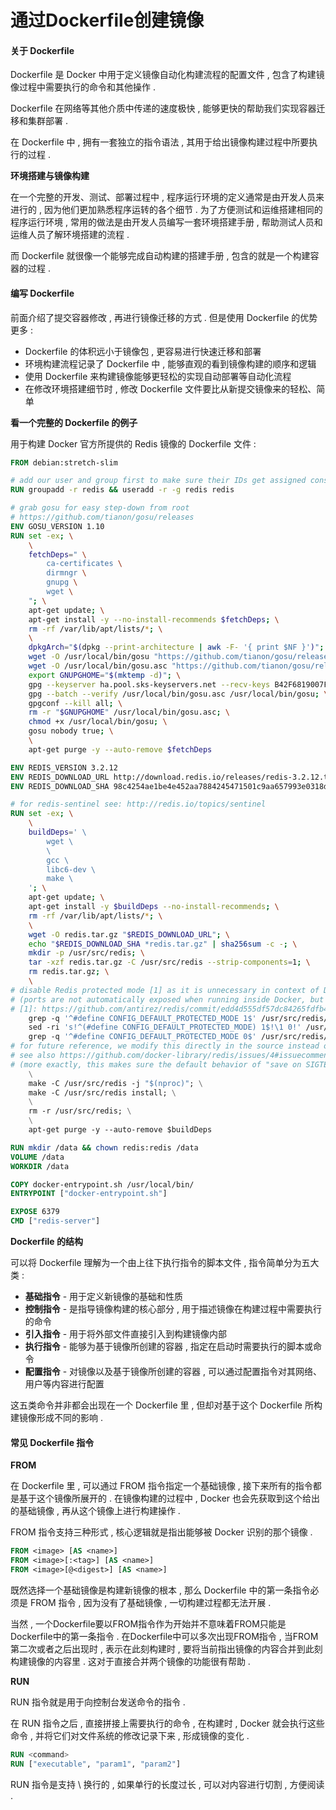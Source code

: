 # 通过Dockerfile创建镜像

#### 关于 Dockerfile

Dockerfile 是 Docker 中用于定义镜像自动化构建流程的配置文件 , 包含了构建镜像过程中需要执行的命令和其他操作 .

Dockerfile 在网络等其他介质中传递的速度极快 , 能够更快的帮助我们实现容器迁移和集群部署 .

在 Dockerfile 中 , 拥有一套独立的指令语法 , 其用于给出镜像构建过程中所要执行的过程 .

**环境搭建与镜像构建**

在一个完整的开发、测试、部署过程中 , 程序运行环境的定义通常是由开发人员来进行的 , 因为他们更加熟悉程序运转的各个细节 . 为了方便测试和运维搭建相同的程序运行环境 , 常用的做法是由开发人员编写一套环境搭建手册 , 帮助测试人员和运维人员了解环境搭建的流程 .

而 Dockerfile 就很像一个能够完成自动构建的搭建手册 , 包含的就是一个构建容器的过程 .

#### 编写 Dockerfile

前面介绍了提交容器修改 , 再进行镜像迁移的方式 . 但是使用 Dockerfile 的优势更多 :

* Dockerfile 的体积远小于镜像包 , 更容易进行快速迁移和部署
* 环境构建流程记录了 Dockerfile 中 , 能够直观的看到镜像构建的顺序和逻辑
* 使用 Dockerfile 来构建镜像能够更轻松的实现自动部署等自动化流程
* 在修改环境搭建细节时 , 修改 Dockerfile 文件要比从新提交镜像来的轻松、简单

**看一个完整的 Dockerfile 的例子**

用于构建 Docker 官方所提供的 Redis 镜像的 Dockerfile 文件 :

```Dockerfile
FROM debian:stretch-slim

# add our user and group first to make sure their IDs get assigned consistently, regardless of whatever dependencies get added
RUN groupadd -r redis && useradd -r -g redis redis

# grab gosu for easy step-down from root
# https://github.com/tianon/gosu/releases
ENV GOSU_VERSION 1.10
RUN set -ex; \
    \
    fetchDeps=" \
        ca-certificates \
        dirmngr \
        gnupg \
        wget \
    "; \
    apt-get update; \
    apt-get install -y --no-install-recommends $fetchDeps; \
    rm -rf /var/lib/apt/lists/*; \
    \
    dpkgArch="$(dpkg --print-architecture | awk -F- '{ print $NF }')"; \
    wget -O /usr/local/bin/gosu "https://github.com/tianon/gosu/releases/download/$GOSU_VERSION/gosu-$dpkgArch"; \
    wget -O /usr/local/bin/gosu.asc "https://github.com/tianon/gosu/releases/download/$GOSU_VERSION/gosu-$dpkgArch.asc"; \
    export GNUPGHOME="$(mktemp -d)"; \
    gpg --keyserver ha.pool.sks-keyservers.net --recv-keys B42F6819007F00F88E364FD4036A9C25BF357DD4; \
    gpg --batch --verify /usr/local/bin/gosu.asc /usr/local/bin/gosu; \
    gpgconf --kill all; \
    rm -r "$GNUPGHOME" /usr/local/bin/gosu.asc; \
    chmod +x /usr/local/bin/gosu; \
    gosu nobody true; \
    \
    apt-get purge -y --auto-remove $fetchDeps

ENV REDIS_VERSION 3.2.12
ENV REDIS_DOWNLOAD_URL http://download.redis.io/releases/redis-3.2.12.tar.gz
ENV REDIS_DOWNLOAD_SHA 98c4254ae1be4e452aa7884245471501c9aa657993e0318d88f048093e7f88fd

# for redis-sentinel see: http://redis.io/topics/sentinel
RUN set -ex; \
    \
    buildDeps=' \
        wget \
        \
        gcc \
        libc6-dev \
        make \
    '; \
    apt-get update; \
    apt-get install -y $buildDeps --no-install-recommends; \
    rm -rf /var/lib/apt/lists/*; \
    \
    wget -O redis.tar.gz "$REDIS_DOWNLOAD_URL"; \
    echo "$REDIS_DOWNLOAD_SHA *redis.tar.gz" | sha256sum -c -; \
    mkdir -p /usr/src/redis; \
    tar -xzf redis.tar.gz -C /usr/src/redis --strip-components=1; \
    rm redis.tar.gz; \
    \
# disable Redis protected mode [1] as it is unnecessary in context of Docker
# (ports are not automatically exposed when running inside Docker, but rather explicitly by specifying -p / -P)
# [1]: https://github.com/antirez/redis/commit/edd4d555df57dc84265fdfb4ef59a4678832f6da
    grep -q '^#define CONFIG_DEFAULT_PROTECTED_MODE 1$' /usr/src/redis/src/server.h; \
    sed -ri 's!^(#define CONFIG_DEFAULT_PROTECTED_MODE) 1$!\1 0!' /usr/src/redis/src/server.h; \
    grep -q '^#define CONFIG_DEFAULT_PROTECTED_MODE 0$' /usr/src/redis/src/server.h; \
# for future reference, we modify this directly in the source instead of just supplying a default configuration flag because apparently "if you specify any argument to redis-server, [it assumes] you are going to specify everything"
# see also https://github.com/docker-library/redis/issues/4#issuecomment-50780840
# (more exactly, this makes sure the default behavior of "save on SIGTERM" stays functional by default)
    \
    make -C /usr/src/redis -j "$(nproc)"; \
    make -C /usr/src/redis install; \
    \
    rm -r /usr/src/redis; \
    \
    apt-get purge -y --auto-remove $buildDeps

RUN mkdir /data && chown redis:redis /data
VOLUME /data
WORKDIR /data

COPY docker-entrypoint.sh /usr/local/bin/
ENTRYPOINT ["docker-entrypoint.sh"]

EXPOSE 6379
CMD ["redis-server"]
```

**Dockerfile 的结构**

可以将 Dockerfile 理解为一个由上往下执行指令的脚本文件 , 指令简单分为五大类 :

* **基础指令** - 用于定义新镜像的基础和性质
* **控制指令** - 是指导镜像构建的核心部分 , 用于描述镜像在构建过程中需要执行的命令
* **引入指令** - 用于将外部文件直接引入到构建镜像内部
* **执行指令** - 能够为基于镜像所创建的容器 , 指定在启动时需要执行的脚本或命令
* **配置指令** - 对镜像以及基于镜像所创建的容器 , 可以通过配置指令对其网络、用户等内容进行配置

这五类命令并非都会出现在一个 Dockerfile 里 , 但却对基于这个 Dockerfile 所构建镜像形成不同的影响 .

#### 常见 Dockerfile 指令

**FROM**

在 Dockerfile 里 , 可以通过 FROM 指令指定一个基础镜像 , 接下来所有的指令都是基于这个镜像所展开的 . 在镜像构建的过程中 , Docker 也会先获取到这个给出的基础镜像 , 再从这个镜像上进行构建操作 .

FROM 指令支持三种形式 , 核心逻辑就是指出能够被 Docker 识别的那个镜像 .

```Dockerfile
FROM <image> [AS <name>]
FROM <image>[:<tag>] [AS <name>]
FROM <image>[@<digest>] [AS <name>]
```

既然选择一个基础镜像是构建新镜像的根本 , 那么 Dockerfile 中的第一条指令必须是 FROM 指令 , 因为没有了基础镜像 , 一切构建过程都无法开展 .

当然 , 一个Dockerfile要以FROM指令作为开始并不意味着FROM只能是Dockerfile中的第一条指令 . 在Dockerfile中可以多次出现FROM指令 , 当FROM第二次或者之后出现时 , 表示在此刻构建时 , 要将当前指出镜像的内容合并到此刻构建镜像的内容里 . 这对于直接合并两个镜像的功能很有帮助 .

**RUN**

RUN 指令就是用于向控制台发送命令的指令 .

在 RUN 指令之后 , 直接拼接上需要执行的命令 , 在构建时 , Docker 就会执行这些命令 , 并将它们对文件系统的修改记录下来 , 形成镜像的变化 .

```Dockerfile
RUN <command>
RUN ["executable", "param1", "param2"]
```

RUN 指令是支持 \ 换行的 , 如果单行的长度过长 , 可以对内容进行切割 , 方便阅读 . 

